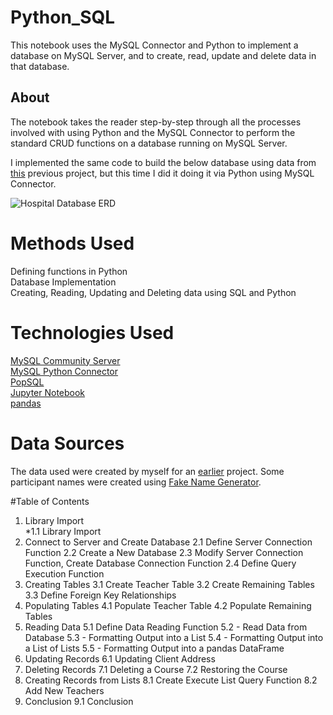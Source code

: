 # Python_SQL
This notebook uses the MySQL Connector and Python to implement a database on MySQL Server, and to create, read, update and delete data in that database.
## About
The notebook takes the reader step-by-step through all the processes involved with using Python and the MySQL Connector to perform the standard CRUD functions on a database running on MySQL Server.

I implemented the same code to build the below database using data from [this](https://github.com/jessicahoganma/SQL_hospital_Project) previous project, but this time I did it doing it via Python using MySQL Connector.

![Hospital Database ERD](https://user-images.githubusercontent.com/98434176/159106140-f85d0a51-3298-4388-8af9-cb4470ec8503.png)



# Methods Used
Defining functions in Python  
Database Implementation  
Creating, Reading, Updating and Deleting data using SQL and Python  
# Technologies Used
[MySQL Community Server](https://dev.mysql.com/downloads/mysql/)  
[MySQL Python Connector](https://dev.mysql.com/doc/connector-python/en/)  
[PopSQL](https://popsql.com/)  
[Jupyter Notebook](https://jupyter.org/)  
[pandas](https://pandas.pydata.org/)  
# Data Sources
The data used were created by myself for an [earlier](https://github.com/jessicahoganma/SQL_hospital_Project) project. Some participant names were created using [Fake Name Generator](https://www.fakenamegenerator.com/gen-random-us-us.php).

#Table of Contents
1. Library Import  
*1.1 Library Import  
2. Connect to Server and Create Database
2.1 Define Server Connection Function
2.2 Create a New Database
2.3 Modify Server Connection Function, Create Database Connection Function
2.4 Define Query Execution Function
3. Creating Tables
3.1 Create Teacher Table
3.2 Create Remaining Tables
3.3 Define Foreign Key Relationships
4. Populating Tables
4.1 Populate Teacher Table
4.2 Populate Remaining Tables
5. Reading Data
5.1 Define Data Reading Function
5.2 - Read Data from Database
5.3 - Formatting Output into a List
5.4 - Formatting Output into a List of Lists
5.5 - Formatting Output into a pandas DataFrame
6. Updating Records
6.1 Updating Client Address
7. Deleting Records
7.1 Deleting a Course
7.2 Restoring the Course
8. Creating Records from Lists
8.1 Create Execute List Query Function
8.2 Add New Teachers
9. Conclusion
9.1 Conclusion
